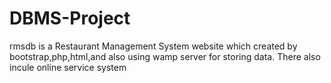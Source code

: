 # DBMS-Project
rmsdb is a Restaurant Management System website which created by bootstrap,php,html,and also using wamp server for storing data. There also incule online service system 
